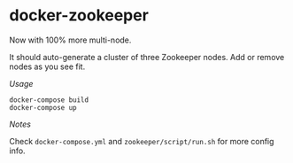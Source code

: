 docker-zookeeper
================

Now with 100% more multi-node.

It should auto-generate a cluster of three Zookeeper nodes. Add or remove nodes as you see fit.

*Usage*

```
docker-compose build
docker-compose up
```

*Notes*

Check `docker-compose.yml` and `zookeeper/script/run.sh` for more config info.



